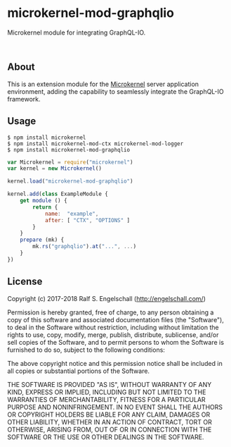 
microkernel-mod-graphqlio
=========================

Microkernel module for integrating GraphQL-IO.

<p/>
<img src="https://nodei.co/npm/microkernel-mod-graphqlio.png?downloads=true&stars=true" alt=""/>

<p/>
<img src="https://david-dm.org/rse/microkernel-mod-graphqlio.png" alt=""/>

About
-----

This is an extension module for the
[Microkernel](http://github.com/rse/microkernel) server
application environment, adding the capability to seamlessly
integrate the GraphQL-IO framework.

Usage
-----

```shell
$ npm install microkernel
$ npm install microkernel-mod-ctx microkernel-mod-logger
$ npm install microkernel-mod-graphqlio
```

```js
var Microkernel = require("microkernel")
var kernel = new Microkernel()

kernel.load("microkernel-mod-graphqlio")

kernel.add(class ExampleModule {
    get module () {
        return {
            name:  "example",
            after: [ "CTX", "OPTIONS" ]
        }
    }
    prepare (mk) {
        mk.rs("graphqlio").at("...", ...)
    }
})
```

License
-------

Copyright (c) 2017-2018 Ralf S. Engelschall (http://engelschall.com/)

Permission is hereby granted, free of charge, to any person obtaining
a copy of this software and associated documentation files (the
"Software"), to deal in the Software without restriction, including
without limitation the rights to use, copy, modify, merge, publish,
distribute, sublicense, and/or sell copies of the Software, and to
permit persons to whom the Software is furnished to do so, subject to
the following conditions:

The above copyright notice and this permission notice shall be included
in all copies or substantial portions of the Software.

THE SOFTWARE IS PROVIDED "AS IS", WITHOUT WARRANTY OF ANY KIND,
EXPRESS OR IMPLIED, INCLUDING BUT NOT LIMITED TO THE WARRANTIES OF
MERCHANTABILITY, FITNESS FOR A PARTICULAR PURPOSE AND NONINFRINGEMENT.
IN NO EVENT SHALL THE AUTHORS OR COPYRIGHT HOLDERS BE LIABLE FOR ANY
CLAIM, DAMAGES OR OTHER LIABILITY, WHETHER IN AN ACTION OF CONTRACT,
TORT OR OTHERWISE, ARISING FROM, OUT OF OR IN CONNECTION WITH THE
SOFTWARE OR THE USE OR OTHER DEALINGS IN THE SOFTWARE.

